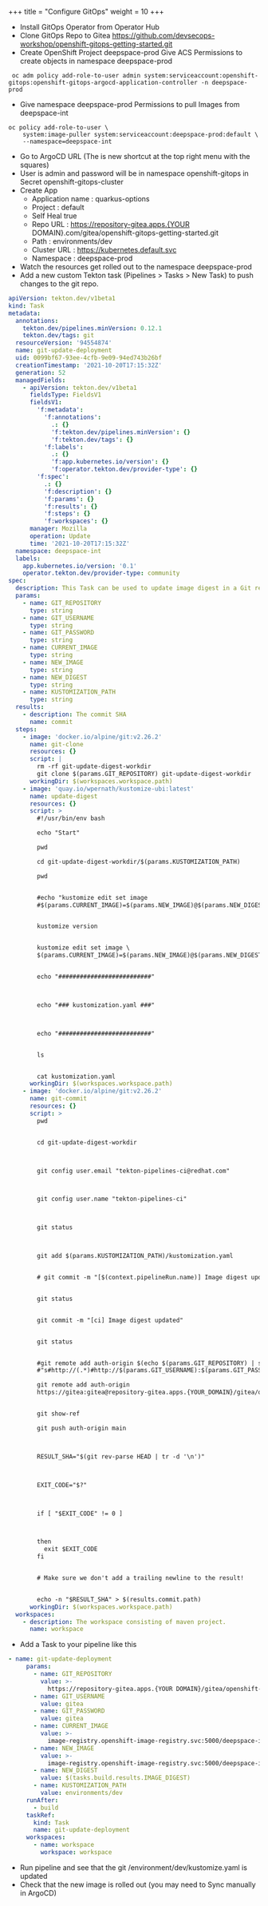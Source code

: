 +++
title = "Configure GitOps"
weight = 10
+++

- Install GitOps Operator from Operator Hub
- Clone GitOps Repo to Gitea
 https://github.com/devsecops-workshop/openshift-gitops-getting-started.git
- Create OpenShift Project deepspace-prod
Give ACS Permissions to create objects in namespace deepspace-prod
```
 oc adm policy add-role-to-user admin system:serviceaccount:openshift-gitops:openshift-gitops-argocd-application-controller -n deepspace-prod
 ```
- Give namespace deepspace-prod Permissions to pull Images from deepspace-int
```
oc policy add-role-to-user \
    system:image-puller system:serviceaccount:deepspace-prod:default \
    --namespace=deepspace-int
```
- Go to ArgoCD URL (The is new shortcut at the top right menu with the squares)
- User is admin and password will be in namespace openshift-gitops in Secret openshift-gitops-cluster
- Create App
  - Application name : quarkus-options
  - Project : default
  - Self Heal true
  - Repo URL : https://repository-gitea.apps.{YOUR DOMAIN}.com/gitea/openshift-gitops-getting-started.git
  - Path : environments/dev
  - Cluster URL : https://kubernetes.default.svc
  - Namespace : deepspace-prod
- Watch the resources get rolled out to the namespace deepspace-prod
- Add a new custom Tekton task (Pipelines > Tasks > New Task) to push changes to the git repo.
```yaml
apiVersion: tekton.dev/v1beta1
kind: Task
metadata:
  annotations:
    tekton.dev/pipelines.minVersion: 0.12.1
    tekton.dev/tags: git
  resourceVersion: '94554874'
  name: git-update-deployment
  uid: 0099bf67-93ee-4cfb-9e09-94ed743b26bf
  creationTimestamp: '2021-10-20T17:15:32Z'
  generation: 52
  managedFields:
    - apiVersion: tekton.dev/v1beta1
      fieldsType: FieldsV1
      fieldsV1:
        'f:metadata':
          'f:annotations':
            .: {}
            'f:tekton.dev/pipelines.minVersion': {}
            'f:tekton.dev/tags': {}
          'f:labels':
            .: {}
            'f:app.kubernetes.io/version': {}
            'f:operator.tekton.dev/provider-type': {}
        'f:spec':
          .: {}
          'f:description': {}
          'f:params': {}
          'f:results': {}
          'f:steps': {}
          'f:workspaces': {}
      manager: Mozilla
      operation: Update
      time: '2021-10-20T17:15:32Z'
  namespace: deepspace-int
  labels:
    app.kubernetes.io/version: '0.1'
    operator.tekton.dev/provider-type: community
spec:
  description: This Task can be used to update image digest in a Git repo using kustomize
  params:
    - name: GIT_REPOSITORY
      type: string
    - name: GIT_USERNAME
      type: string
    - name: GIT_PASSWORD
      type: string
    - name: CURRENT_IMAGE
      type: string
    - name: NEW_IMAGE
      type: string
    - name: NEW_DIGEST
      type: string
    - name: KUSTOMIZATION_PATH
      type: string
  results:
    - description: The commit SHA
      name: commit
  steps:
    - image: 'docker.io/alpine/git:v2.26.2'
      name: git-clone
      resources: {}
      script: |
        rm -rf git-update-digest-workdir
        git clone $(params.GIT_REPOSITORY) git-update-digest-workdir
      workingDir: $(workspaces.workspace.path)
    - image: 'quay.io/wpernath/kustomize-ubi:latest'
      name: update-digest
      resources: {}
      script: >
        #!/usr/bin/env bash

        echo "Start"

        pwd

        cd git-update-digest-workdir/$(params.KUSTOMIZATION_PATH)

        pwd


        #echo "kustomize edit set image
        #$(params.CURRENT_IMAGE)=$(params.NEW_IMAGE)@$(params.NEW_DIGEST)"


        kustomize version


        kustomize edit set image \
        $(params.CURRENT_IMAGE)=$(params.NEW_IMAGE)@$(params.NEW_DIGEST)


        echo "##########################"



        echo "### kustomization.yaml ###"



        echo "##########################"


        ls


        cat kustomization.yaml
      workingDir: $(workspaces.workspace.path)
    - image: 'docker.io/alpine/git:v2.26.2'
      name: git-commit
      resources: {}
      script: >
        pwd


        cd git-update-digest-workdir



        git config user.email "tekton-pipelines-ci@redhat.com"



        git config user.name "tekton-pipelines-ci"



        git status



        git add $(params.KUSTOMIZATION_PATH)/kustomization.yaml


        # git commit -m "[$(context.pipelineRun.name)] Image digest updated"


        git status


        git commit -m "[ci] Image digest updated"


        git status


        #git remote add auth-origin $(echo $(params.GIT_REPOSITORY) | sed -E \
        #"s#http://(.*)#http://$(params.GIT_USERNAME):$(params.GIT_PASSWORD)@\1#g")

        git remote add auth-origin
        https://gitea:gitea@repository-gitea.apps.{YOUR_DOMAIN}/gitea/openshift-gitops-getting-started.git


        git show-ref

        git push auth-origin main



        RESULT_SHA="$(git rev-parse HEAD | tr -d '\n')"



        EXIT_CODE="$?"



        if [ "$EXIT_CODE" != 0 ]



        then
          exit $EXIT_CODE
        fi


        # Make sure we don't add a trailing newline to the result!


        echo -n "$RESULT_SHA" > $(results.commit.path)
      workingDir: $(workspaces.workspace.path)
  workspaces:
    - description: The workspace consisting of maven project.
      name: workspace

```
- Add a Task to your pipeline like this
```yaml
- name: git-update-deployment
     params:
       - name: GIT_REPOSITORY
         value: >-
           https://repository-gitea.apps.{YOUR DOMAIN}/gitea/openshift-gitops-getting-started.git
       - name: GIT_USERNAME
         value: gitea
       - name: GIT_PASSWORD
         value: gitea
       - name: CURRENT_IMAGE
         value: >-
           image-registry.openshift-image-registry.svc:5000/deepspace-int/quarkus-build:latest
       - name: NEW_IMAGE
         value: >-
           image-registry.openshift-image-registry.svc:5000/deepspace-int/quarkus-build
       - name: NEW_DIGEST
         value: $(tasks.build.results.IMAGE_DIGEST)
       - name: KUSTOMIZATION_PATH
         value: environments/dev
     runAfter:
       - build
     taskRef:
       kind: Task
       name: git-update-deployment
     workspaces:
       - name: workspace
         workspace: workspace

```
- Run pipeline and see that the git /environment/dev/kustomize.yaml is updated
- Check that the new image is rolled out (you may need to Sync manually in ArgoCD)


